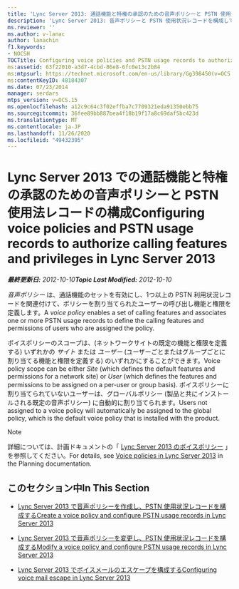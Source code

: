 ```yaml
---
title: 'Lync Server 2013: 通話機能と特権の承認のための音声ポリシーと PSTN 使用法レコードの構成'
description: 'Lync Server 2013: 音声ポリシーと PSTN 使用状況レコードを構成して、通話機能と特権を承認します。'
ms.reviewer: ''
ms.author: v-lanac
author: lanachin
f1.keywords:
- NOCSH
TOCTitle: Configuring voice policies and PSTN usage records to authorize calling features and privileges
ms:assetid: 63f22010-a3d7-4cbd-86e8-6fc0e13c2b84
ms:mtpsurl: https://technet.microsoft.com/en-us/library/Gg398450(v=OCS.15)
ms:contentKeyID: 48184307
ms.date: 07/23/2014
manager: serdars
mtps_version: v=OCS.15
ms.openlocfilehash: a12c9c64c3f02effba7c7709321eda91350ebb75
ms.sourcegitcommit: 36fee89bb887bea4f18b19f17a8c69daf5bc423d
ms.translationtype: MT
ms.contentlocale: ja-JP
ms.lasthandoff: 11/26/2020
ms.locfileid: "49432395"
---
```

# <a name="configuring-voice-policies-and-pstn-usage-records-to-authorize-calling-features-and-privileges-in-lync-server-2013"></a><span data-ttu-id="0539b-103">Lync Server 2013 での通話機能と特権の承認のための音声ポリシーと PSTN 使用法レコードの構成</span><span class="sxs-lookup"><span data-stu-id="0539b-103">Configuring voice policies and PSTN usage records to authorize calling features and privileges in Lync Server 2013</span></span>

<div data-xmlns="http://www.w3.org/1999/xhtml">

<div class="topic" data-xmlns="http://www.w3.org/1999/xhtml" data-msxsl="urn:schemas-microsoft-com:xslt" data-cs="https://msdn.microsoft.com/">

<div data-asp="https://msdn2.microsoft.com/asp">



</div>

<div id="mainSection">

<div id="mainBody"><span data-ttu-id="0539b-104">

<span> </span></span><span class="sxs-lookup"><span data-stu-id="0539b-104">

<span> </span></span></span>

<span data-ttu-id="0539b-105">_**最終更新日:** 2012-10-10_</span><span class="sxs-lookup"><span data-stu-id="0539b-105">_**Topic Last Modified:** 2012-10-10_</span></span>

<span data-ttu-id="0539b-106">*音声ポリシー* は、通話機能のセットを有効にし、1つ以上の PSTN 利用状況レコードを関連付けて、ポリシーを割り当てられたユーザーの呼び出し機能と権限を定義します。</span><span class="sxs-lookup"><span data-stu-id="0539b-106">A *voice policy* enables a set of calling features and associates one or more PSTN usage records to define the calling features and permissions of users who are assigned the policy.</span></span>

<span data-ttu-id="0539b-107">ボイスポリシーのスコープは、(ネットワークサイトの既定の機能と権限を定義する) いずれかの *サイト* または *ユーザー* (ユーザーごとまたはグループごとに割り当てる機能と権限を定義する) のいずれかにすることができます。</span><span class="sxs-lookup"><span data-stu-id="0539b-107">Voice policy scope can be either *Site* (which defines the default features and permissions for a network site) or *User* (which defines the features and permissions to be assigned on a per-user or group basis).</span></span> <span data-ttu-id="0539b-108">ボイスポリシーに割り当てられていないユーザーは、グローバルポリシー (製品と共にインストールされる既定の音声ポリシー) に自動的に割り当てられます。</span><span class="sxs-lookup"><span data-stu-id="0539b-108">Users not assigned to a voice policy will automatically be assigned to the global policy, which is the default voice policy that is installed with the product.</span></span>

<div>


> [!NOTE]  
> <span data-ttu-id="0539b-109">詳細については、計画ドキュメントの「 <A href="lync-server-2013-voice-policies.md">Lync Server 2013 のボイスポリシー</A> 」を参照してください。</span><span class="sxs-lookup"><span data-stu-id="0539b-109">For details, see <A href="lync-server-2013-voice-policies.md">Voice policies in Lync Server 2013</A> in the Planning documentation.</span></span>



</div>

<div>

## <a name="in-this-section"></a><span data-ttu-id="0539b-110">このセクション中</span><span class="sxs-lookup"><span data-stu-id="0539b-110">In This Section</span></span>

  - [<span data-ttu-id="0539b-111">Lync Server 2013 で音声ポリシーを作成し、PSTN 使用状況レコードを構成する</span><span class="sxs-lookup"><span data-stu-id="0539b-111">Create a voice policy and configure PSTN usage records in Lync Server 2013</span></span>](lync-server-2013-create-a-voice-policy-and-configure-pstn-usage-records.md)

  - [<span data-ttu-id="0539b-112">Lync Server 2013 で音声ポリシーを変更し、PSTN 使用状況レコードを構成する</span><span class="sxs-lookup"><span data-stu-id="0539b-112">Modify a voice policy and configure PSTN usage records in Lync Server 2013</span></span>](lync-server-2013-modify-a-voice-policy-and-configure-pstn-usage-records.md)

  - [<span data-ttu-id="0539b-113">Lync Server 2013 でボイスメールのエスケープを構成する</span><span class="sxs-lookup"><span data-stu-id="0539b-113">Configuring voice mail escape in Lync Server 2013</span></span>](lync-server-2013-configuring-voice-mail-escape.md)

<span data-ttu-id="0539b-114"></div>

</div>

<span> </span>

</div>

</div>

</span><span class="sxs-lookup"><span data-stu-id="0539b-114"></div>

</div>

<span> </span>

</div>

</div>

</span></span></div>

